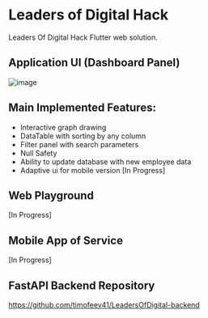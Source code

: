 # Leaders of Digital Hack

Leaders Of Digital Hack Flutter web solution.


## Application UI (Dashboard Panel)
![image](https://user-images.githubusercontent.com/49813134/134824254-da91b0af-cf12-48ae-944e-7468020c83da.png)

## Main Implemented Features:
* Interactive graph drawing
* DataTable with sorting by any column
* Filter panel with search parameters
* Null Safety
* Ability to update database with new employee data
* Adaptive ui for mobile version [In Progress] 

## Web Playground
[In Progress]

## Mobile App of Service
[In Progress]


## FastAPI Backend Repository
https://github.com/timofeev41/LeadersOfDigital-backend
